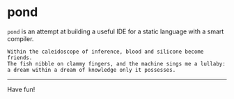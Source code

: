 # pond

`pond` is an attempt at building a useful IDE for a static language with a
smart compiler.

```
Within the caleidoscope of inference, blood and silicone become friends.
The fish nibble on clammy fingers, and the machine sings me a lullaby:
a dream within a dream of knowledge only it possesses.
```

<hr/>

Have fun!
